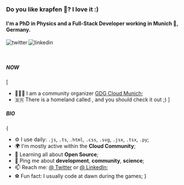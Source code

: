 ### Do you like krapfen 🥯? I love it :)

#### I'm a PhD in Physics and a Full-Stack Developer working in Munich 🥨, Germany.

<p>
<a href="https://twitter.com/carneiroDotDev">
   <img align="left" alt="twitter" src="https://img.shields.io/badge/Twitter-1DA1F2?style=for-the-badge&logo=twitter&logoColor=white" />
</a>&nbsp;&nbsp;

<a href="https://www.linkedin.com/in/carneirodotdev/">
   <img align="left" alt="linkedin" src="https://img.shields.io/badge/LinkedIn-0077B5?style=for-the-badge&logo=linkedin&logoColor=white" />
</a>
<p/>
<br/>

##### NOW
[
- 👨🏽‍💻 I am a community organizer [GDG Cloud Munich](https://gdg.community.dev/gdg-cloud-munich/);
- 🇧🇷 There is a homeland called <Brazil>, and you should check it out ;)
]

##### BIO
{
- ⚙️ I use daily: `.js`, `.ts`, `.html`, `.css`, `.svg`, `.jsx`, `.tsx`, `.py`;
- 🌍 I'm mostly active within the **Cloud Community**;
- 🌱 Learning all about **Open Source**;
- 💬 Ping me about **development**, **community**, **science**;
- 📫 Reach me: [@ Twitter](https://twitter.com/carneiroDotDev) or [@ LinkedIn](https://www.linkedin.com/in/carneirodotdev/);
- ⚽️ Fun fact: I usually code at dawn during the <Flamengo> games;
}
